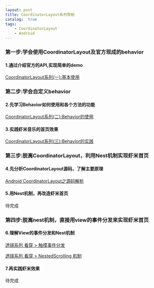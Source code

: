 ```yaml
---
layout: post
title: CoordinatorLayout系列导航
catalog:  true
tags:
    - CoordinatorLayout
    - Android
---
```


### 第一步:学会使用CoordinatorLayout及官方现成的behavior


#### 1.通过介绍官方的API,实现简单的demo
[CoordinatorLayout系列(一):基本使用](https://github.com/Xugter/CooridnatorLayoutStudy)

### 第二步:学会自定义behavior

#### 2.先学习Behavior如何使用和各个方法的功能
[CoordinatorLayout系列(二):Behavior的使用](https://github.com/Xugter/CooridnatorLayoutStudy)

#### 3.实践虾米音乐的首页效果
[CoordinatorLayout系列(三):Behavior的实践](https://github.com/Xugter/CooridnatorLayoutStudy)

### 第三步:脱离CoordinatorLayout，利用Nest机制实现虾米首页

#### 4.先分析CoordinatorLayout源码，了解主要原理

[Android CoordinatorLayout之源码解析](https://www.jianshu.com/p/7830b05b38bb)

#### 5.用Nest机制，再改造虾米首页

待完成

### 第四步:脱离nest机制，直接用view的事件分发来实现虾米首页

#### 6.理解View的事件分发和Nest机制

[透镜系列 看穿 > 触摸事件分发](http://blog.rubitree.com/15456255866253.html)

[透镜系列 看穿 > NestedScrolling 机制](http://blog.rubitree.com/15467469615604.html)

#### 7.再实践虾米效果
待完成